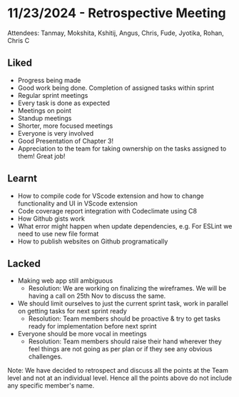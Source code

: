 # 11/23/2024 - Retrospective Meeting

Attendees: Tanmay, Mokshita, Kshitij, Angus, Chris, Fude, Jyotika, Rohan, Chris C



## Liked
* Progress being made
* Good work being done. Completion of assigned tasks within sprint
* Regular sprint meetings
* Every task is done as expected
* Meetings on point
* Standup meetings
* Shorter, more focused meetings
* Everyone is very involved
* Good Presentation of Chapter 3!
* Appreciation to the team for taking ownership on the tasks assigned to them! Great job!

## Learnt
* How to compile code for VScode extension and how to change functionality and UI in VScode extension
* Code coverage report integration with Codeclimate using C8 
* How Github gists work
* What error might happen when update dependencies, e.g. For ESLint we need to use new file format
* How to publish websites on Github programatically


## Lacked
* Making web app still ambiguous
    * Resolution: We are working on finalizing the wireframes. We will be having a call on 25th Nov to discuss the same.
* We should limit ourselves to just the current sprint task, work in parallel on getting tasks for next sprint ready
    * Resolution: Team members should be proactive & try to get  tasks ready for implementation before next sprint
* Everyone should be more vocal in meetings
    * Resolution: Team members should raise their hand wherever they feel things are not going as per plan or if they see any obvious challenges.




Note: We have decided to retrospect and discuss all the points at the Team level and not at an individual level. Hence all the points above do not include any specific member's name.